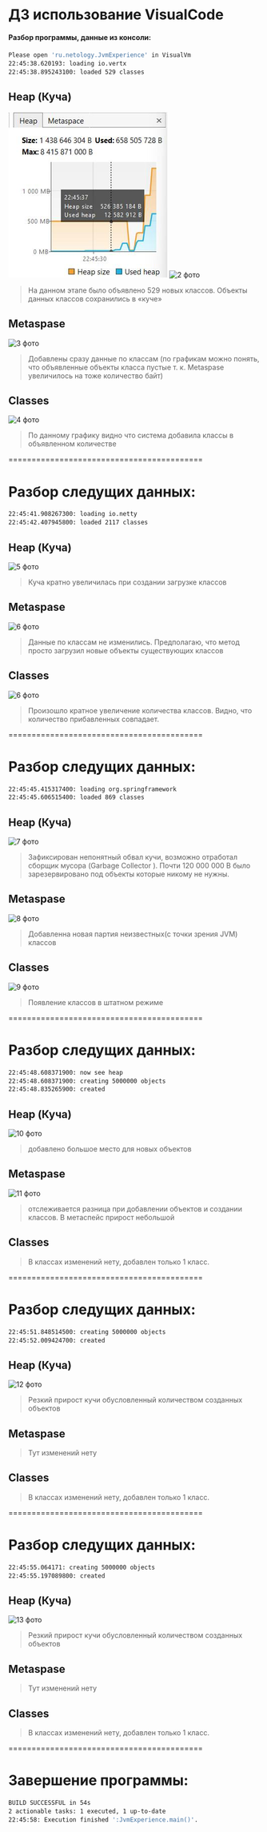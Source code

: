 # ДЗ использование VisualCode

#### Разбор программы, данные из консоли:

```sh
Please open 'ru.netology.JvmExperience' in VisualVm
22:45:38.620193: loading io.vertx
22:45:38.895243100: loaded 529 classes
```

## Heap (Куча)

![1 фото](https://github.com/SadovskiiAleks/studyJVM/blob/main/1%20%D1%84%D0%BE%D1%82%D0%BE.jpg)
![2 фото]()
> На данном этапе было объявлено 529 новых классов. Объекты данных классов сохранились в «куче»

## Metaspase
![3 фото]()
> Добавлены сразу данные по классам (по графикам можно понять, что объявленные объекты класса пустые т. к. Metaspase увеличилось на тоже количество байт)

## Classes
![4 фото]()
> По данному графику видно что система добавила классы в объявленном количестве

==========================================
# Разбор следущих данных:

```sh
22:45:41.908267300: loading io.netty
22:45:42.407945800: loaded 2117 classes
```

## Heap (Куча)
![5 фото]()
> Куча кратно увеличилась при создании загрузке классов

## Metaspase
![6 фото]()
> Данные по классам не изменились. Предполагаю, что метод просто загрузил новые объекты существующих классов 

## Classes
![6 фото]()
> Произошло кратное увеличение количества классов. Видно, что количество прибавленных совпадает.

==========================================
# Разбор следущих данных:

```sh
22:45:45.415317400: loading org.springframework
22:45:45.606515400: loaded 869 classes
```
## Heap (Куча)
![7 фото]()
> Зафиксирован непонятный обвал кучи, возможно отработал сборщик мусора (Garbage Collector ). Почти 120 000 000 B было зарезервировано под объекты которые никому не нужны.

## Metaspase

![8 фото]()

> Добавленна новая партия неизвестных(с точки зрения JVM) классов

## Classes
![9 фото]()
> Появление классов в штатном режиме


==========================================
# Разбор следущих данных:

```sh
22:45:48.608371900: now see heap
22:45:48.608371900: creating 5000000 objects
22:45:48.835265900: created
```

## Heap (Куча)
![10 фото]()
> добавлено большое место для новых объектов

## Metaspase
![11 фото]()
> отслеживается разница при добавлении объектов и создании классов. В метаспейс прирост небольшой

## Classes
> В классах изменений нету, добавлен только 1 класс. 

==========================================
# Разбор следущих данных:

```sh
22:45:51.848514500: creating 5000000 objects
22:45:52.009424700: created
```
## Heap (Куча)
![12 фото]()
 > Резкий прирост кучи обусловленный количеством созданных объектов
 
## Metaspase
> Тут изменений нету

## Classes

> В классах изменений нету, добавлен только 1 класс.

==========================================
# Разбор следущих данных:

```sh
22:45:55.064171: creating 5000000 objects
22:45:55.197089800: created
```
## Heap (Куча)
![13 фото]()
 > Резкий прирост кучи обусловленный количеством созданных объектов
 
## Metaspase
> Тут изменений нету

## Classes
> В классах изменений нету, добавлен только 1 класс.

==========================================
# Завершение программы:

```sh
BUILD SUCCESSFUL in 54s
2 actionable tasks: 1 executed, 1 up-to-date
22:45:58: Execution finished ':JvmExperience.main()'.
```



